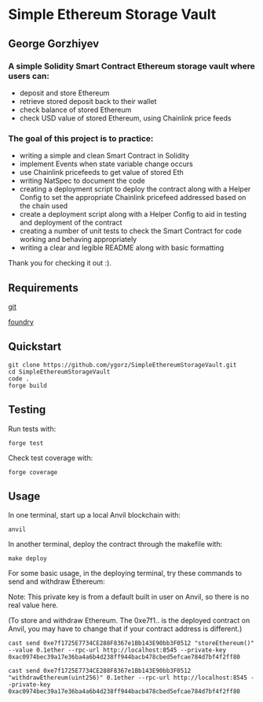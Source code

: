 # Simple Ethereum Storage Vault
## George Gorzhiyev

### A simple Solidity Smart Contract Ethereum storage vault where users can:
- deposit and store Ethereum
- retrieve stored deposit back to their wallet
- check balance of stored Ethereum
- check USD value of stored Ethereum, using Chainlink price feeds

### The goal of this project is to practice:
- writing a simple and clean Smart Contract in Solidity
- implement Events when state variable change occurs
- use Chainlink pricefeeds to get value of stored Eth
- writing NatSpec to document the code
- creating a deployment script to deploy the contract along with a Helper Config to set the appropriate Chainlink pricefeed addressed based on the chain used
- create a deployment script along with a Helper Config to aid in testing and deployment of the contract
- creating a number of unit tests to check the Smart Contract for code working and behaving appropriately
- writing a clear and legible README along with basic formatting

Thank you for checking it out :).

## Requirements
[git](https://git-scm.com/book/en/v2/Getting-Started-Installing-Git)

[foundry](https://getfoundry.sh/)

## Quickstart
```
git clone https://github.com/ygorz/SimpleEthereumStorageVault.git
cd SimpleEthereumStorageVault
code .
forge build
```

## Testing
Run tests with:
```
forge test
```

Check test coverage with:
```
forge coverage
```

## Usage
In one terminal, start up a local Anvil blockchain with:
```
anvil
```

In another terminal, deploy the contract through the makefile with:
```
make deploy
```

For some basic usage, in the deploying terminal, try these commands to send and withdraw Ethereum:

Note: This private key is from a default built in user on Anvil, so there is no real value here. 

(To store and withdraw Ethereum. The 0xe7f1.. is the deployed contract on Anvil, you may have to change that if your contract address is different.)
```
cast send 0xe7f1725E7734CE288F8367e1Bb143E90bb3F0512 "storeEthereum()" --value 0.1ether --rpc-url http://localhost:8545 --private-key 0xac0974bec39a17e36ba4a6b4d238ff944bacb478cbed5efcae784d7bf4f2ff80 
```
```
cast send 0xe7f1725E7734CE288F8367e1Bb143E90bb3F0512 "withdrawEthereum(uint256)" 0.1ether --rpc-url http://localhost:8545 --private-key 0xac0974bec39a17e36ba4a6b4d238ff944bacb478cbed5efcae784d7bf4f2ff80
```
